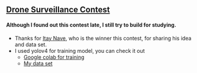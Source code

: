 ## [Drone Surveillance Contest](https://www.computervision.zone/dsc/)

#### Although I found out this contest late, I still try to build for studying.

- Thanks for [Itay Nave](https://github.com/NaveItay), who is the winner this contest, for sharing his idea and data set.
- I used yolov4 for training model, you can check it out
  - [Google colab for training](https://colab.research.google.com/drive/1Eh7zTd6bp-OrlpsMxf05K6pVikzxsWaI?authuser=3)
  - [My data set](https://drive.google.com/drive/folders/1xoGg-R9DFeC36ZOHn-9J_QLkmyabE15o?usp=sharing)
